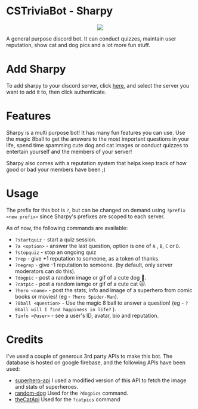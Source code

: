 # CSTriviaBot - Sharpy

<div style="text-align:center"><img src="https://i.imgur.com/GcYvXyB.gif"></div>

A general purpose discord bot. It can conduct quizzes, maintain user reputation, show cat and dog pics
and a lot more fun stuff.

# Add Sharpy

To add sharpy to your discord server, click [here](www.discord.com), and select
the server you want to add it to, then click authenticate.

# Features

Sharpy is a multi purpose bot! It has many fun features you can use.
Use the magic 8ball to get the answers to the most important questions in your life,
spend time spamming cute dog and cat images or conduct quizzes to entertain yourself
and the members of your server!

Sharpy also comes with a reputation system that helps keep track of how good or bad
your members have been ;)

# Usage

The prefix for this bot is `?`, but can be changed on demand using `?prefix <new prefix>`
since Sharpy's prefixes are scoped to each server.

As of now, the following commands are available:

- `?startquiz` - start a quiz session.
- `?a <option>` - answer the last question, option is one of `A` , `B`, `C` or `D`.
- `?stopquiz` - stop an ongoing quiz
- `?rep` - give +1 reputation to someone, as a token of thanks.
- `?negrep` - give -1 reputation to someone. (by default, only server moderators can do this).
- `?dogpic` - post a random image or gif of a cute dog 🐶.
- `?catpic` - post a random iamge or gif of a cute cat 🐱.
- `?hero <name>` - post the stats, info and image of a superhero from comic books or movies! (eg - `?hero Spider-Man`).
- `?8ball <question>` - Use the magic 8 ball to answer a question! (eg - `?8ball will I find happiness in life?` ).
- `?info <@user>` - see a user's ID, avatar, bio and reputation.

# Credits

I've used a couple of generous 3rd party APIs to make this bot. The database is hosted on google firebase, and the following
APIs have been used:

- [superhero-api](https://akabab.github.io/superhero-api/) I used a modified version of this API to fetch the image and stats of superheroes.
- [random-dog](https://random.dog/) Used for the `?dogpics` command.
- [theCatApi](https://thecatapi.com/) Used for the `?catpics` command

